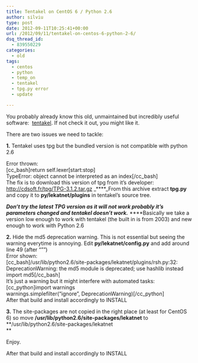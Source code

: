 ```yaml
---
title: Tentakel on CentOS 6 / Python 2.6
author: silviu
type: post
date: 2012-09-11T10:25:41+00:00
url: /2012/09/11/tentakel-on-centos-6-python-2-6/
dsq_thread_id:
  - 839550229
categories:
  - old
tags:
  - centos
  - python
  - temp_on
  - tentakel
  - tpg.py error
  - update

---
```

You probably already know this old, unmaintained but incredibly useful software:  <a href="http://sourceforge.net/projects/tentakel/" target="_blank" rel="noopener">tentakel</a>. If not check it out, you might like it.

There are two issues we need to tackle:

**1.** Tentakel uses tpg but the bundled version is not compatible with python 2.6

Error thrown:  
[cc_bash]return self.lexer[start:stop]  
TypeError: object cannot be interpreted as an index[/cc_bash]  
The fix is to download this version of tpg from it&#8217;s developer: <a href="http://cdsoft.fr/tpg/TPG-3.1.2.tar.gz" target="_blank" rel="noopener">http://cdsoft.fr/tpg/TPG-3.1.2.tar.gz</a> _****_From this archive extract **tpg.py** and copy it to **py/lekatnet/plugins** in tentakel&#8217;s source tree.

_**Don&#8217;t try the latest TPG version as it will not work probably it&#8217;s parameters changed and tentakel doesn&#8217;t work.**_ ****Basically we take a version low enough to work with tentakel (the built in is from 2003) and new enough to work with Python 2.6

**2.** Hide the md5 deprecation warning. This is not essential but seeing the warning everytime is annoying. Edit **py/lekatnet/config.py** and add around line 49 (after &#8220;&#8221;&#8221;)  
Error shown:  
[cc_bash]/usr/lib/python2.6/site-packages/lekatnet/plugins/rsh.py:32: DeprecationWarning: the md5 module is deprecated; use hashlib instead  
import md5[/cc_bash]  
It&#8217;s just a warning but it might interfere with automated tasks:  
[cc_python]import warnings  
warnings.simplefilter(&#8220;ignore&#8221;, DeprecationWarning)[/cc_python]  
After that build and install accordingly to INSTALL

**3.** The site-packages are not copied in the right place (at least for CentOS 6) so move **/usr/lib/python2.6/site-packages/lekatnet** to **/usr/lib/python2.6/site-packages/lekatnet  
** 

Enjoy.

After that build and install accordingly to INSTALL